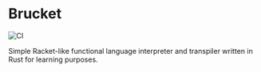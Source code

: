 # Brucket

![CI](https://github.com/pitcer/brucket/workflows/CI/badge.svg)

Simple Racket-like functional language interpreter and transpiler written in Rust for learning
purposes.
